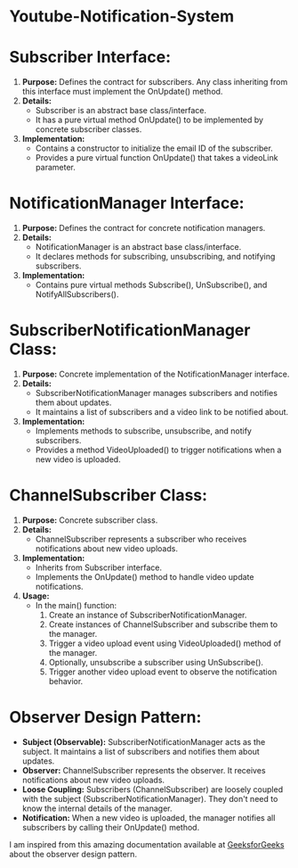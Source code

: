 # Youtube-Notification-System

<!DOCTYPE html>
<html lang="en">
<head>
<meta charset="UTF-8">
<meta name="viewport" content="width=device-width, initial-scale=1.0">
</head>
<body>

<h1>Subscriber Interface:</h1>

<ol>
    <li><strong>Purpose:</strong> Defines the contract for subscribers. Any class inheriting from this interface must implement the OnUpdate() method.</li>
    <li><strong>Details:</strong>
        <ul>
            <li>Subscriber is an abstract base class/interface.</li>
            <li>It has a pure virtual method OnUpdate() to be implemented by concrete subscriber classes.</li>
        </ul>
    </li>
    <li><strong>Implementation:</strong>
        <ul>
            <li>Contains a constructor to initialize the email ID of the subscriber.</li>
            <li>Provides a pure virtual function OnUpdate() that takes a videoLink parameter.</li>
        </ul>
    </li>
</ol>

<h1>NotificationManager Interface:</h1>

<ol>
    <li><strong>Purpose:</strong> Defines the contract for concrete notification managers.</li>
    <li><strong>Details:</strong>
        <ul>
            <li>NotificationManager is an abstract base class/interface.</li>
            <li>It declares methods for subscribing, unsubscribing, and notifying subscribers.</li>
        </ul>
    </li>
    <li><strong>Implementation:</strong>
        <ul>
            <li>Contains pure virtual methods Subscribe(), UnSubscribe(), and NotifyAllSubscribers().</li>
        </ul>
    </li>
</ol>

<h1>SubscriberNotificationManager Class:</h1>

<ol>
    <li><strong>Purpose:</strong> Concrete implementation of the NotificationManager interface.</li>
    <li><strong>Details:</strong>
        <ul>
            <li>SubscriberNotificationManager manages subscribers and notifies them about updates.</li>
            <li>It maintains a list of subscribers and a video link to be notified about.</li>
        </ul>
    </li>
    <li><strong>Implementation:</strong>
        <ul>
            <li>Implements methods to subscribe, unsubscribe, and notify subscribers.</li>
            <li>Provides a method VideoUploaded() to trigger notifications when a new video is uploaded.</li>
        </ul>
    </li>
</ol>

<h1>ChannelSubscriber Class:</h1>

<ol>
    <li><strong>Purpose:</strong> Concrete subscriber class.</li>
    <li><strong>Details:</strong>
        <ul>
            <li>ChannelSubscriber represents a subscriber who receives notifications about new video uploads.</li>
        </ul>
    </li>
    <li><strong>Implementation:</strong>
        <ul>
            <li>Inherits from Subscriber interface.</li>
            <li>Implements the OnUpdate() method to handle video update notifications.</li>
        </ul>
    </li>
    <li><strong>Usage:</strong>
        <ul>
            <li>In the main() function:
                <ol>
                    <li>Create an instance of SubscriberNotificationManager.</li>
                    <li>Create instances of ChannelSubscriber and subscribe them to the manager.</li>
                    <li>Trigger a video upload event using VideoUploaded() method of the manager.</li>
                    <li>Optionally, unsubscribe a subscriber using UnSubscribe().</li>
                    <li>Trigger another video upload event to observe the notification behavior.</li>
                </ol>
            </li>
        </ul>
    </li>
</ol>

<h1>Observer Design Pattern:</h1>

<ul>
    <li><strong>Subject (Observable):</strong> SubscriberNotificationManager acts as the subject. It maintains a list of subscribers and notifies them about updates.</li>
    <li><strong>Observer:</strong> ChannelSubscriber represents the observer. It receives notifications about new video uploads.</li>
    <li><strong>Loose Coupling:</strong> Subscribers (ChannelSubscriber) are loosely coupled with the subject (SubscriberNotificationManager). They don't need to know the internal details of the manager.</li>
    <li><strong>Notification:</strong> When a new video is uploaded, the manager notifies all subscribers by calling their OnUpdate() method.</li>
</ul>

<p>I am inspired from this amazing documentation available at <a href="https://www.geeksforgeeks.org/observer-pattern-c-design-patterns/">GeeksforGeeks</a> about the observer design pattern.</p>

</body>
</html>
